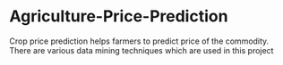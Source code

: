 # Agriculture-Price-Prediction
Crop price prediction helps farmers to predict price of the commodity. There are various data mining techniques  which are used in this project 

